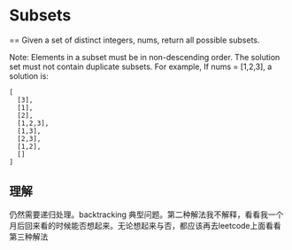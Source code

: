 # Subsets
==
Given a set of distinct integers, nums, return all possible subsets.

Note:
Elements in a subset must be in non-descending order.
The solution set must not contain duplicate subsets.
For example,
If nums = [1,2,3], a solution is:
```
[
  [3],
  [1],
  [2],
  [1,2,3],
  [1,3],
  [2,3],
  [1,2],
  []
]
```

## 理解
仍然需要递归处理。backtracking 典型问题。第二种解法我不解释，看看我一个月后回来看的时候能否想起来。无论想起来与否，都应该再去leetcode上面看看第三种解法
